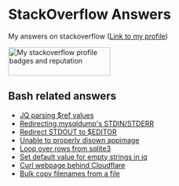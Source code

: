 # StackOverflow Answers
My answers on stackoverflow ([Link to my profile](https://stackoverflow.com/users/12768731/nobody))

<a href="https://stackoverflow.com/users/12768731/644"><img src="https://stackexchange.com/users/flair/17598203.png" width="208" height="58" alt="My stackoverflow profile badges and reputation" title="My stackoverflow profile badges and reputation"></a>

## Bash related answers
* [JQ parsing $ref values](https://github.com/644/stackoverflow/blob/main/get-all-ref-values-if-any-from-a-json-schema.md)
* [Redirecting mysqldump's STDIN/STDERR](https://github.com/644/stackoverflow/blob/main/mysqldump-redirect-greped-stderr-to-a-file.md)
* [Redirect STDOUT to $EDITOR](https://github.com/644/stackoverflow/blob/main/redirect-bash-script-output-in-editor-without-saving-file.md)
* [Unable to properly disown appimage](https://github.com/644/stackoverflow/blob/main/unable-to-properly-disown-appimage.md)
* [Loop over rows from sqlite3](https://github.com/644/stackoverflow/blob/main/how-do-i-loop-over-rows-in-an-sqlite-db-from-bash.md)
* [Set default value for empty strings in jq](https://github.com/644/stackoverflow/blob/main/jq-handling-empty-strings-and-replacing-them-with-a-default-value.md)
* [Curl webpage behind Cloudflare](https://github.com/644/stackoverflow/blob/main/how-to-use-wget-or-curl-to-download-a-php-generated-csv-file-from-a-webpage.md)
* [Bulk copy filenames from a file](https://github.com/644/stackoverflow/blob/main/use-a-text-file-containing-file-names-to-copy-files-from-current-directory-to.md)
